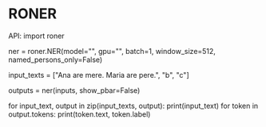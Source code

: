 # RONER

API:
import roner

ner = roner.NER(model="", gpu="", batch=1, window_size=512, named_persons_only=False)

input_texts = ["Ana are mere. Maria are pere.", "b", "c"]

outputs = ner(inputs, show_pbar=False)

for input_text, output in zip(input_texts, output):
  print(input_text)
  for token in output.tokens:
    print(token.text, token.label)
  

